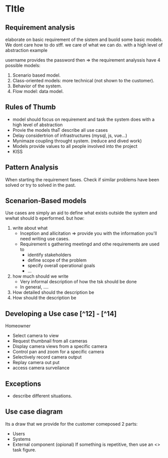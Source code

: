 # TItle

## Requirement analysis
elaborate on basic requirement of the sistem and buold some basic models.
We dont care how to do stff. we care of what we can do. with a high level of abstraction
example

username provides the password 
then => the requirement analyssis have 4 possible models:
1. Scenario based model.
2. Class-oriented models: more technical (not shown to the customer).
3. Behavior of the system.
4. Flow model: data model.

## Rules of Thumb
- model should focus on requirement and task the system does with a high level of abstraction
- Provie the models thaT describe all use cases
- Delay considertrion of infrastructures (mysql, js, vue...)
- Mynimaze coupling throught system. (reduce and dived work)
- Models provide values to all people involved into the project 
- KISS

## Pattern Analysis
When starting the requirement fases. Check if similar problems have been solved or try to solved in the past. 

## Scenarion-Based models
Use cases are simply an aid to define what exists outside the system and wwhat should b eperformed.
but how:
1. write about what
    - Inception and allicitation => provide you with the information you'll need writing use cases.
    - Requirement s gathering meetingd and othe requirements are used to
        - identify stakeholders
        - define scope of the problem
        - specify overall operational goals
        - ...
2. how much should we write
    - Very informal description of how the tsk should be done
    - In general, ....
3. How detailed should the description be
4. How should the description be 

## Developing a Use case [^12] - [^14]
Homeowner
- Select camera to view
- Request thumbnail from all cameras
- Display camera views from a specific camera 
- Control pan and zoom for a specific camera
- Selectively record  camera output
- Replay camera out put
- access camera surveilance

## Exceptions
- describe different situations. 

## Use case diagram
Its a draw that we provide for the customer comeposed 2 parts:
- Users
- Systems
- External component (opional)
If something is repetitive, then use an <<include>> task figure.




